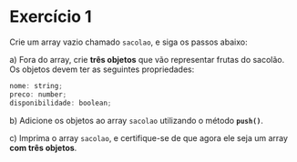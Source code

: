 # Exercício 1

Crie um array vazio chamado `sacolao`, e siga os passos abaixo:

a) Fora do array, crie **três objetos** que vão representar frutas do sacolão. Os objetos devem ter as seguintes propriedades: 

```jsx
nome: string;
preco: number;
disponibilidade: boolean;
```

b) Adicione os objetos ao array `sacolao` utilizando o método **`push()`**.

c) Imprima o array `sacolao`, e certifique-se de que agora ele seja um array **com três objetos**.